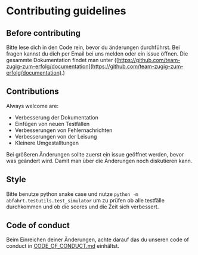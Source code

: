 # Contributing guidelines

## Before contributing

Bitte lese dich in den Code rein, bevor du  änderungen durchführst. Bei fragen kannst du dich per Email bei uns melden oder ein issue öffnen.
Die gesammte Dokumentation findet man unter ([https://github.com/team-zugig-zum-erfolg/documentation](https://github.com/team-zugig-zum-erfolg/documentation).) 

## Contributions

Always welcome are:

- Verbesserung der Dokumentation
- Einfügen von neuen Testfällen
- Verbesserungen von Fehlernachrichten
- Verbesserungen von der Leisung
- Kleinere Umgestalltungen

Bei größeren Änderungen sollte zuerst ein issue geöffnet werden, bevor was geändert wird. Damit man über die Änderungen noch diskutieren kann.

## Style

Bitte benutze python snake case und nutze `python -m abfahrt.testutils.test_simulator` um zu prüfen ob alle testfälle durchkommen und ob die scores und die Zeit sich verbessert.

## Code of conduct

Beim Einreichen deiner Änderungen, achte darauf das du unseren code of conduct in [CODE_OF_CONDUCT.md](CODE_OF_CONDUCT.md) einhältst.

